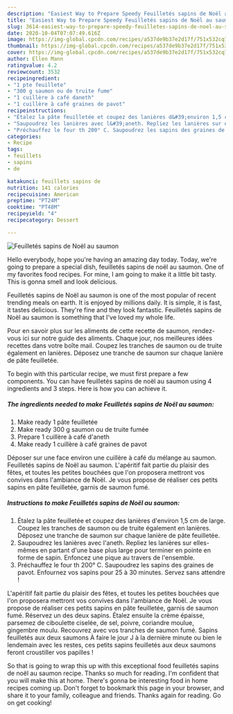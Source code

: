 ```yaml
---
description: "Easiest Way to Prepare Speedy Feuilletés sapins de Noël au saumon"
title: "Easiest Way to Prepare Speedy Feuilletés sapins de Noël au saumon"
slug: 3614-easiest-way-to-prepare-speedy-feuilletes-sapins-de-noel-au-saumon
date: 2020-10-04T07:07:49.616Z
image: https://img-global.cpcdn.com/recipes/a537de9b37e2d17f/751x532cq70/feuilletes-sapins-de-noel-au-saumon-photo-principale-de-la-recette.jpg
thumbnail: https://img-global.cpcdn.com/recipes/a537de9b37e2d17f/751x532cq70/feuilletes-sapins-de-noel-au-saumon-photo-principale-de-la-recette.jpg
cover: https://img-global.cpcdn.com/recipes/a537de9b37e2d17f/751x532cq70/feuilletes-sapins-de-noel-au-saumon-photo-principale-de-la-recette.jpg
author: Ellen Mann
ratingvalue: 4.2
reviewcount: 3532
recipeingredient:
- "1 pte feuillete"
- "300 g saumon ou de truite fume"
- "1 cuillère à café daneth"
- "1 cuillère à café graines de pavot"
recipeinstructions:
- "Étalez la pâte feuilletée et coupez des lanières d&#39;environ 1,5 cm de large. Coupez les tranches de saumon ou de truite également en lanières. Déposez une tranche de saumon sur chaque lanière de pâte feuilletée."
- "Saupoudrez les lanières avec l&#39;aneth. Repliez les lanières sur elles-mêmes en partant d&#39;une base plus large pour terminer en pointe en forme de sapin. Enfoncez une pique au travers de l&#39;ensemble."
- "Préchauffez le four th 200° C. Saupoudrez les sapins des graines de pavot. Enfournez vos sapins pour 25 à 30 minutes. Servez sans attendre !"
categories:
- Recipe
tags:
- feuillets
- sapins
- de

katakunci: feuillets sapins de 
nutrition: 141 calories
recipecuisine: American
preptime: "PT24M"
cooktime: "PT48M"
recipeyield: "4"
recipecategory: Dessert

---
```



![Feuilletés sapins de Noël au saumon](https://img-global.cpcdn.com/recipes/a537de9b37e2d17f/751x532cq70/feuilletes-sapins-de-noel-au-saumon-photo-principale-de-la-recette.jpg)

Hello everybody, hope you're having an amazing day today. Today, we're going to prepare a special dish, feuilletés sapins de noël au saumon. One of my favorites food recipes. For mine, I am going to make it a little bit tasty. This is gonna smell and look delicious.

Feuilletés sapins de Noël au saumon is one of the most popular of recent trending meals on earth. It is enjoyed by millions daily. It is simple, it is fast, it tastes delicious. They're fine and they look fantastic. Feuilletés sapins de Noël au saumon is something that I've loved my whole life.

Pour en savoir plus sur les aliments de cette recette de saumon, rendez-vous ici sur notre guide des aliments. Chaque jour, nos meilleures idées recettes dans votre boîte mail. Coupez les tranches de saumon ou de truite également en lanières. Déposez une tranche de saumon sur chaque lanière de pâte feuilletée.


To begin with this particular recipe, we must first prepare a few components. You can have feuilletés sapins de noël au saumon using 4 ingredients and 3 steps. Here is how you can achieve it.

<!--inarticleads1-->

##### The ingredients needed to make Feuilletés sapins de Noël au saumon:

1. Make ready 1 pâte feuilletée
1. Make ready 300 g saumon ou de truite fumée
1. Prepare 1 cuillère à café d&#39;aneth
1. Make ready 1 cuillère à café graines de pavot


Déposer sur une face environ une cuillère à café du mélange au saumon. Feuilletés sapins de Noël au saumon. L&#39;apéritif fait partie du plaisir des fêtes, et toutes les petites bouchées que l&#39;on proposera mettront vos convives dans l&#39;ambiance de Noël. Je vous propose de réaliser ces petits sapins en pâte feuilletée, garnis de saumon fumé. 

<!--inarticleads2-->

##### Instructions to make Feuilletés sapins de Noël au saumon:

1. Étalez la pâte feuilletée et coupez des lanières d&#39;environ 1,5 cm de large. Coupez les tranches de saumon ou de truite également en lanières. Déposez une tranche de saumon sur chaque lanière de pâte feuilletée.
1. Saupoudrez les lanières avec l&#39;aneth. Repliez les lanières sur elles-mêmes en partant d&#39;une base plus large pour terminer en pointe en forme de sapin. Enfoncez une pique au travers de l&#39;ensemble.
1. Préchauffez le four th 200° C. Saupoudrez les sapins des graines de pavot. Enfournez vos sapins pour 25 à 30 minutes. Servez sans attendre !


L&#39;apéritif fait partie du plaisir des fêtes, et toutes les petites bouchées que l&#39;on proposera mettront vos convives dans l&#39;ambiance de Noël. Je vous propose de réaliser ces petits sapins en pâte feuilletée, garnis de saumon fumé. Réservez un des deux sapins. Étalez ensuite la crème épaisse, parsemez de ciboulette ciselée, de sel, poivre, coriandre moulue, gingembre moulu. Recouvrez avec vos tranches de saumon fumé. Sapins feuilletés aux deux saumons À faire le jour J à la dernière minute ou bien le lendemain avec les restes, ces petits sapins feuilletés aux deux saumons feront croustiller vos papilles ! 

So that is going to wrap this up with this exceptional food feuilletés sapins de noël au saumon recipe. Thanks so much for reading. I'm confident that you will make this at home. There's gonna be interesting food in home recipes coming up. Don't forget to bookmark this page in your browser, and share it to your family, colleague and friends. Thanks again for reading. Go on get cooking!
